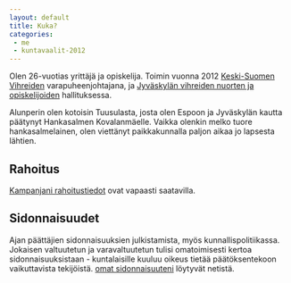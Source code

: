 ```yaml
---
layout: default
title: Kuka?
categories:
 - me
 - kuntavaalit-2012
---
```



Olen 26-vuotias yrittäjä ja opiskelija. Toimin vuonna 2012 [Keski-Suomen Vihreiden][]  varapuheenjohtajana, ja [Jyväskylän vihreiden nuorten ja opiskelijoiden][] hallituksessa.

Alunperin olen kotoisin Tuusulasta, josta olen Espoon ja Jyväskylän kautta päätynyt Hankasalmen Kovalanmäelle. Vaikka olenkin melko tuore hankasalmelainen, olen viettänyt paikkakunnalla paljon aikaa jo lapsesta lähtien.

Rahoitus
--------
[Kampanjani rahoitustiedot][] ovat vapaasti saatavilla.

Sidonnaisuudet
--------------
Ajan päättäjien sidonnaisuuksien julkistamista, myös kunnallispolitiikassa. Jokaisen valtuutetun ja varavaltuutetun tulisi omatoimisesti kertoa sidonnaisuuksistaan - kuntalaisille kuuluu oikeus
tietää päätöksentekoon vaikuttavista tekijöistä. [omat sidonnaisuuteni][] löytyvät netistä.

  [Keski-Suomen Vihreiden]: http://www.keskisuomenvihreat.fi/
  [Jyväskylän vihreiden nuorten ja opiskelijoiden]: http://www.jyvioni.org/
  [Kampanjani rahoitustiedot]: /2012/kunnallisvaalit/rahoitus/
  [omat sidonnaisuuteni]: /2012/kunnallisvaalit/sidonnaisuudet/